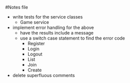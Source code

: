 #Notes file
- write tests for the service classes
  - Game service
- implement error handling for the above
  - have the results include a message
  - use a switch case statement to find the error code
    - Register
    - Login
    - Logout
    - List
    - Join
    - Create
- delete superfluous comments